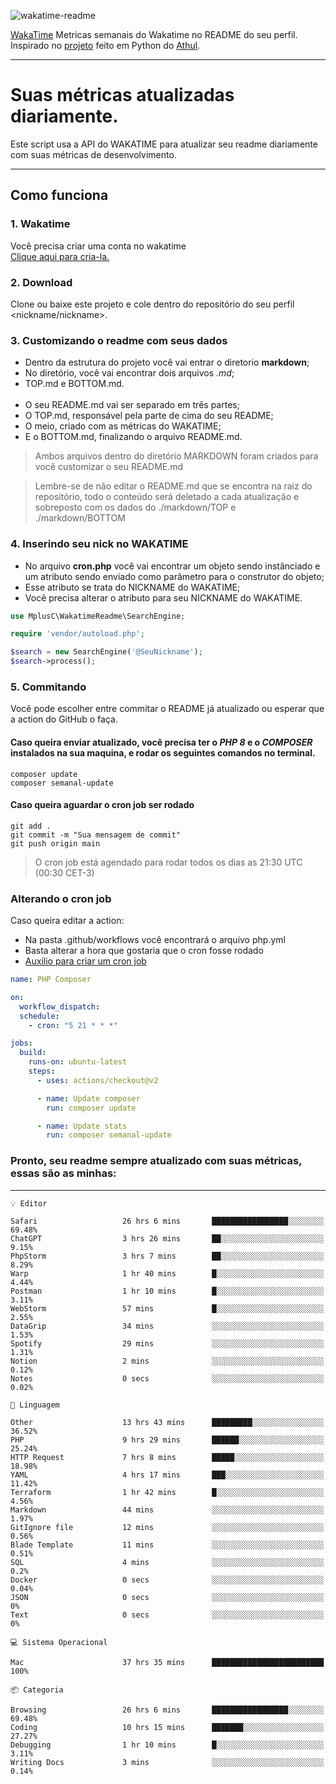 ![wakatime-readme](https://socialify.git.ci/bymatheus/wakatime-readme/image?description=1&descriptionEditable=M%C3%A9tricas%20semanais%20do%20Wakatime%20no%20seu%20README%20de%20perfil.&font=KoHo&forks=1&language=1&owner=1&pattern=Signal&stargazers=1&theme=Dark)

[WakaTime](https://wakatime.com) Metricas semanais do Wakatime no README do seu perfil. <br>
Inspirado no [projeto](https://github.com/athul/waka-readme) feito em Python do [Athul](https://github.com/athul).
___

# Suas métricas atualizadas diariamente.
Este script usa a API do WAKATIME para atualizar seu readme diariamente com suas métricas de desenvolvimento.

___

## Como funciona

### 1. Wakatime
Você precisa criar uma conta no wakatime <br>
[Clique aqui para cria-la.](https://wakatime.com) 

### 2. Download
Clone ou baixe este projeto e cole dentro do repositório do seu perfil <nickname/nickname>.

### 3. Customizando o readme com seus dados
- Dentro da estrutura do projeto você vai entrar o diretorio **markdown**;  
- No diretório, você vai encontrar dois arquivos *.md*;
- TOP.md e BOTTOM.md.
<br><br>
- O seu README.md vai ser separado em três partes; 
- O TOP.md, responsável pela parte de cima do seu README;
- O meio, criado com as métricas do WAKATIME;
- E o BOTTOM.md, finalizando o arquivo README.md.<br>

> Ambos arquivos dentro do diretório MARKDOWN foram criados para você customizar o seu README.md

> Lembre-se de não editar o README.md que se encontra na raiz do repositório, todo o conteúdo será deletado a cada atualização e sobreposto com os dados do ./markdown/TOP e ./markdown/BOTTOM

### 4. Inserindo seu nick no WAKATIME
- No arquivo **cron.php** você vai encontrar um objeto sendo instânciado e um atributo sendo enviado como parâmetro para o construtor do objeto;
- Esse atributo se trata do NICKNAME do WAKATIME;
- Você precisa alterar o atributo para seu NICKNAME do WAKATIME.

```php
use MplusC\WakatimeReadme\SearchEngine;

require 'vendor/autoload.php';

$search = new SearchEngine('@SeuNickname');
$search->process();
```

### 5. Commitando
Você pode escolher entre commitar o README já atualizado ou esperar que a action do GitHub o faça. <br>

#### Caso queira enviar atualizado, você precisa ter o *PHP 8* e o *COMPOSER* instalados na sua maquina, e rodar os seguintes comandos no terminal.
```composer
composer update
composer semanal-update 
```

#### Caso queira aguardar o cron job ser rodado 
```git 
git add .
git commit -m "Sua mensagem de commit"
git push origin main
```

>O cron job está agendado para rodar todos os dias as 21:30 UTC (00:30 CET-3) 

### Alterando o cron job
Caso queira editar a action:

- Na pasta .github/workflows você encontrará o arquivo php.yml
- Basta alterar a hora que gostaria que o cron fosse rodado
- [Auxilio para criar um cron job](https://crontab.guru)

```yml
name: PHP Composer

on:
  workflow_dispatch:
  schedule:
    - cron: "5 21 * * *"

jobs:
  build:
    runs-on: ubuntu-latest
    steps:
      - uses: actions/checkout@v2

      - name: Update composer
        run: composer update

      - name: Update stats
        run: composer semanal-update
```

### Pronto, seu readme sempre atualizado com suas métricas, essas são as minhas:

___
```text
💡 Editor

Safari                   26 hrs 6 mins       █████████████████░░░░░░░░     69.48%
ChatGPT                  3 hrs 26 mins       ██░░░░░░░░░░░░░░░░░░░░░░░      9.15%
PhpStorm                 3 hrs 7 mins        ██░░░░░░░░░░░░░░░░░░░░░░░      8.29%
Warp                     1 hr 40 mins        █░░░░░░░░░░░░░░░░░░░░░░░░      4.44%
Postman                  1 hr 10 mins        █░░░░░░░░░░░░░░░░░░░░░░░░      3.11%
WebStorm                 57 mins             █░░░░░░░░░░░░░░░░░░░░░░░░      2.55%
DataGrip                 34 mins             ░░░░░░░░░░░░░░░░░░░░░░░░░      1.53%
Spotify                  29 mins             ░░░░░░░░░░░░░░░░░░░░░░░░░      1.31%
Notion                   2 mins              ░░░░░░░░░░░░░░░░░░░░░░░░░      0.12%
Notes                    0 secs              ░░░░░░░░░░░░░░░░░░░░░░░░░      0.02%
```
```text
💬 Linguagem

Other                    13 hrs 43 mins      █████████░░░░░░░░░░░░░░░░     36.52%
PHP                      9 hrs 29 mins       ██████░░░░░░░░░░░░░░░░░░░     25.24%
HTTP Request             7 hrs 8 mins        █████░░░░░░░░░░░░░░░░░░░░     18.98%
YAML                     4 hrs 17 mins       ███░░░░░░░░░░░░░░░░░░░░░░     11.42%
Terraform                1 hr 42 mins        █░░░░░░░░░░░░░░░░░░░░░░░░      4.56%
Markdown                 44 mins             ░░░░░░░░░░░░░░░░░░░░░░░░░      1.97%
GitIgnore file           12 mins             ░░░░░░░░░░░░░░░░░░░░░░░░░      0.56%
Blade Template           11 mins             ░░░░░░░░░░░░░░░░░░░░░░░░░      0.51%
SQL                      4 mins              ░░░░░░░░░░░░░░░░░░░░░░░░░       0.2%
Docker                   0 secs              ░░░░░░░░░░░░░░░░░░░░░░░░░      0.04%
JSON                     0 secs              ░░░░░░░░░░░░░░░░░░░░░░░░░         0%
Text                     0 secs              ░░░░░░░░░░░░░░░░░░░░░░░░░         0%
```
```text
💻 Sistema Operacional

Mac                      37 hrs 35 mins      █████████████████████████       100%
```
```text
📦 Categoria

Browsing                 26 hrs 6 mins       █████████████████░░░░░░░░     69.48%
Coding                   10 hrs 15 mins      ███████░░░░░░░░░░░░░░░░░░     27.27%
Debugging                1 hr 10 mins        █░░░░░░░░░░░░░░░░░░░░░░░░      3.11%
Writing Docs             3 mins              ░░░░░░░░░░░░░░░░░░░░░░░░░      0.14%
```
